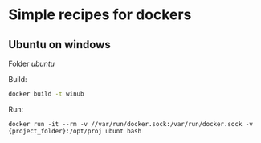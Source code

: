 # Simple recipes for dockers

## Ubuntu on windows

Folder *ubuntu* 

Build:
```bash
docker build -t winub
```

Run:
```
docker run -it --rm -v //var/run/docker.sock:/var/run/docker.sock -v {project_folder}:/opt/proj ubunt bash
```